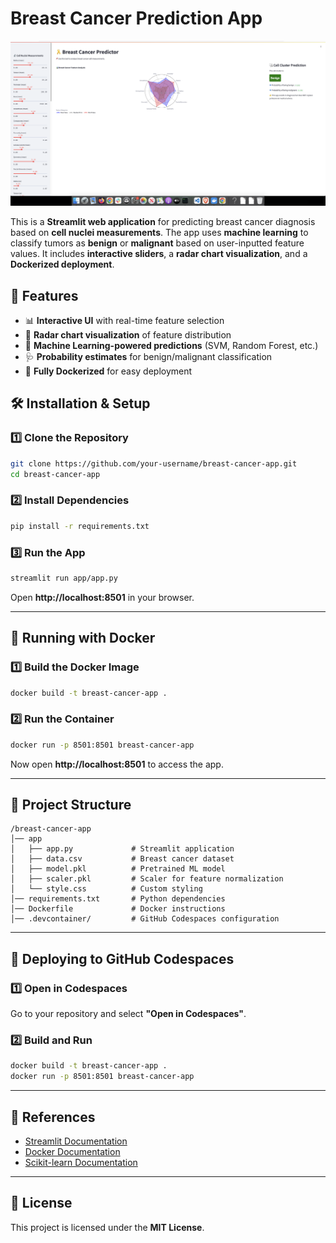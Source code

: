 # Breast Cancer Prediction App


![Alt text](screen1.png)

This is a **Streamlit web application** for predicting breast cancer diagnosis based on **cell nuclei measurements**. The app uses **machine learning** to classify tumors as **benign** or **malignant** based on user-inputted feature values. It includes **interactive sliders**, a **radar chart visualization**, and a **Dockerized deployment**.

## 🚀 Features
- 📊 **Interactive UI** with real-time feature selection
- 🎨 **Radar chart visualization** of feature distribution
- 🔬 **Machine Learning-powered predictions** (SVM, Random Forest, etc.)
- 🩺 **Probability estimates** for benign/malignant classification
- 🐳 **Fully Dockerized** for easy deployment

## 🛠️ Installation & Setup

### 1️⃣ Clone the Repository
```bash
git clone https://github.com/your-username/breast-cancer-app.git
cd breast-cancer-app
```

### 2️⃣ Install Dependencies
```bash
pip install -r requirements.txt
```

### 3️⃣ Run the App
```bash
streamlit run app/app.py
```
Open **http://localhost:8501** in your browser.

---

## 🐳 Running with Docker

### 1️⃣ Build the Docker Image
```bash
docker build -t breast-cancer-app .
```

### 2️⃣ Run the Container
```bash
docker run -p 8501:8501 breast-cancer-app
```

Now open **http://localhost:8501** to access the app.

---

## 📂 Project Structure
```
/breast-cancer-app
│── app
│   ├── app.py             # Streamlit application
│   ├── data.csv           # Breast cancer dataset
│   ├── model.pkl          # Pretrained ML model
│   ├── scaler.pkl         # Scaler for feature normalization
│   └── style.css          # Custom styling
│── requirements.txt       # Python dependencies
│── Dockerfile             # Docker instructions
│── .devcontainer/         # GitHub Codespaces configuration
```

---

## 📡 Deploying to GitHub Codespaces

### 1️⃣ Open in Codespaces
Go to your repository and select **"Open in Codespaces"**.

### 2️⃣ Build and Run
```bash
docker build -t breast-cancer-app .
docker run -p 8501:8501 breast-cancer-app
```

---

## 🔗 References
- [Streamlit Documentation](https://docs.streamlit.io/)
- [Docker Documentation](https://docs.docker.com/)
- [Scikit-learn Documentation](https://scikit-learn.org/stable/)

---

## 📜 License
This project is licensed under the **MIT License**.

